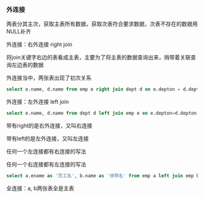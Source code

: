 ### 外连接

两表分其主次，获取主表所有数据，获取次表符合要求数据，次表不存在的数据用NULL补齐

外连接：右外连接 right join

将join关键字右边的表看成主表，主要为了将主表的数据查询出来，捎带着关联查询左边表的数据

外连接当中，两张表出现了初次关系

```sql
select e.name, d.name from emp e right join dept d on e.depton = d.depton;
```



外连接：左外连接 left join

```sql
select e.name, d.name from dept d left join emp e on e.depton=d.depton;
```



带有right的是右外连接，又叫右连接

带有left的是左外连接，又叫左连接

任何一个左连接都有右连接的写法

任何一个右连接都有左连接的写法



```sql
select a.ename as '员工名', b.name as '领导名' from emp a left join emp b on a.mgr = b.empno;
```



全连接：a, b两张表全是主表